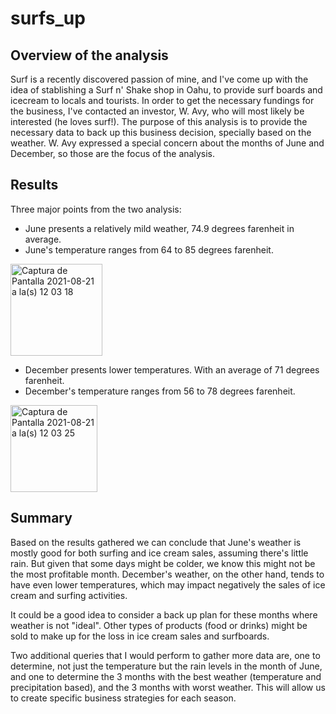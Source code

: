 # surfs_up
## Overview of the analysis
Surf is a recently discovered passion of mine, and I've come up with the idea of stablishing a Surf n' Shake shop in Oahu, to provide surf boards and icecream to locals and tourists. In order to get the necessary fundings for the business, I've contacted an investor, W. Avy, who will most likely be interested (he loves surf!). The purpose of this analysis is to provide the necessary data to back up this business decision, specially based on the weather. 
W. Avy expressed a special concern about the months of June and December, so those are the focus of the analysis.

## Results
Three major points from the two analysis:
* June presents a relatively mild weather, 74.9 degrees farenheit in average.
* June's temperature ranges from 64 to 85 degrees farenheit.
<img width="147" alt="Captura de Pantalla 2021-08-21 a la(s) 12 03 18" src="https://user-images.githubusercontent.com/85467925/130329549-b14ed73c-bd05-4d3f-8a78-57e78f7c8bad.png">

* December presents lower temperatures. With an average of 71 degrees farenheit.
* December's temperature ranges from 56 to 78 degrees farenheit.
<img width="139" alt="Captura de Pantalla 2021-08-21 a la(s) 12 03 25" src="https://user-images.githubusercontent.com/85467925/130329558-3cb9686f-277a-4a91-b2e8-03784872b806.png">



## Summary
Based on the results gathered we can conclude that June's weather is mostly good for both surfing and ice cream sales, assuming there's little rain. But given that some days might be colder, we know this might not be the most profitable month.
December's weather, on the other hand, tends to have even lower temperatures, which may impact negatively the sales of ice cream and surfing activities. 

It could be a good idea to consider a back up plan for these months where weather is not "ideal". Other types of products (food or drinks) might be sold to make up for the loss in ice cream sales and surfboards. 

Two additional queries that I would perform to gather more data are, one to determine, not just the temperature but the rain levels in the month of June, and one to determine the 3 months with the best weather (temperature and precipitation based), and the 3 months with worst weather. This will allow us to create specific business strategies for each season. 

